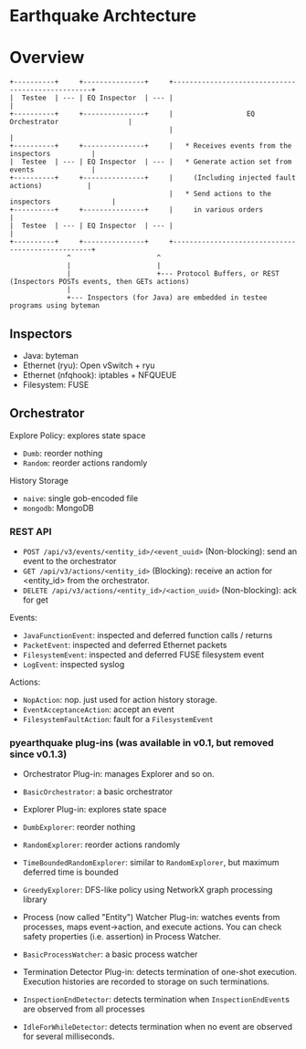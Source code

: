# Earthquake Archtecture

# Overview

    +----------+     +---------------+     +--------------------------------------------------+
    |  Testee  | --- | EQ Inspector  | --- |                                                  |
    +----------+     +---------------+     |                  EQ Orchestrator                 |
                                           |                                                  |
    +----------+     +---------------+     |   * Receives events from the inspectors          |
    |  Testee  | --- | EQ Inspector  | --- |   * Generate action set from events              |
    +----------+     +---------------+     |     (Including injected fault actions)           |
                                           |   * Send actions to the inspectors               |
    +----------+     +---------------+     |     in various orders                            |
    |  Testee  | --- | EQ Inspector  | --- |                                                  |
    +----------+     +---------------+     +--------------------------------------------------+
                  ^                     ^
                  |                     |
                  |                     +--- Protocol Buffers, or REST (Inspectors POSTs events, then GETs actions)
                  |
                  +--- Inspectors (for Java) are embedded in testee programs using byteman


## Inspectors

 * Java: byteman
 * Ethernet (ryu): Open vSwitch + ryu
 * Ethernet (nfqhook): iptables + NFQUEUE
 * Filesystem: FUSE

 
## Orchestrator

Explore Policy: explores state space

  * `Dumb`: reorder nothing
  * `Random`: reorder actions randomly

History Storage

 * `naive`: single gob-encoded file
 * `mongodb`: MongoDB

### REST API

 * `POST /api/v3/events/<entity_id>/<event_uuid>` (Non-blocking): send an event to the orchestrator
 * `GET /api/v3/actions/<entity_id>` (Blocking): receive an action for <entity_id> from the orchestrator.
 * `DELETE /api/v3/actions/<entity_id>/<action_uuid>` (Non-blocking): ack for get

Events:

 * `JavaFunctionEvent`: inspected and deferred function calls / returns
 * `PacketEvent`: inspected and deferred Ethernet packets
 * `FilesystemEvent`: inspected and deferred FUSE filesystem event
 * `LogEvent`: inspected syslog

Actions:

 * `NopAction`: nop. just used for action history storage.
 * `EventAcceptanceAction`: accept an event
 * `FilesystemFaultAction`: fault for a `FilesystemEvent`


### pyearthquake plug-ins (was available in v0.1, but removed since v0.1.3)

 * Orchestrator Plug-in: manages Explorer and so on.
  * `BasicOrchestrator`: a basic orchestrator
  
 * Explorer Plug-in: explores state space
  * `DumbExplorer`: reorder nothing
  * `RandomExplorer`: reorder actions randomly
  * `TimeBoundedRandomExplorer`: similar to `RandomExplorer`, but maximum deferred time is bounded
  * `GreedyExplorer`: DFS-like policy using NetworkX graph processing library
  
 * Process (now called "Entity") Watcher Plug-in: watches events from processes, maps event->action, and execute actions. You can check safety properties (i.e. assertion) in Process Watcher.
  * `BasicProcessWatcher`: a basic process watcher
  
 * Termination Detector Plug-in:  detects termination of one-shot execution. Execution histories are recorded to storage on such terminations.
  * `InspectionEndDetector`: detects termination when `InspectionEndEvent`s are observed from all processes
  * `IdleForWhileDetector`: detects termination when no event are observed for several milliseconds.

